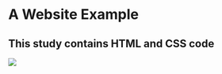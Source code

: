 <h1> A Website Example </h1>

<h2> This study contains HTML and CSS code </h2>

![](images/screen.gif)
